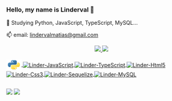 ### Hello, my name is Linderval 👋

🌱 Studying Python, JavaScript, TypeScript, MySQL...

📫 email: lindervalmatias@gmail.com

<div align="center">
  <a href="https://github.com/Linderval-Moura">
  <img height="180em" src="https://github-readme-stats.vercel.app/api?username=Linderval-Moura&show_icons=true&theme=dark&include_all_commits=true&count_private=false"/>
  <img height="180em" src="https://github-readme-stats.vercel.app/api/top-langs/?username=Linderval-Moura&layout=compact&langs_count=7&theme=dark"/>
</div>
  <div style="display: inline_block"><br>
  <img align="center" alt="Linder-Python" height="30" width="40" src="https://raw.githubusercontent.com/devicons/devicon/master/icons/python/python-original.svg">
  <img align="center" alt="Linder-JavaScript" height="31" width="40" src="https://cdn.jsdelivr.net/gh/devicons/devicon/icons/javascript/javascript-original.svg">
  <img align="center" alt="Linder-TypeScript" height="32" width="40" src="https://cdn.jsdelivr.net/gh/devicons/devicon/icons/typescript/typescript-original.svg">
  <img align="center" alt="Linder-Html5" height="33" width="40" src="https://cdn.jsdelivr.net/gh/devicons/devicon/icons/html5/html5-original-wordmark.svg">
  <img align="center" alt="Linder-Css3" height="33" width="40" src="https://cdn.jsdelivr.net/gh/devicons/devicon/icons/css3/css3-original-wordmark.svg">
  <img align="center" alt="Linder-Sequelize" height="33" width="40" src="https://cdn.jsdelivr.net/gh/devicons/devicon/icons/sequelize/sequelize-original.svg">
  <img align="center" alt="Linder-MySQL" height="33" width="40" src="https://cdn.jsdelivr.net/gh/devicons/devicon/icons/mysql/mysql-original.svg">
</div>
   
  ##
</div>
   <a href = "mailto:lindervalmatias@gmail.com"><img src="https://img.shields.io/badge/-Gmail-%23333?style=for-the-badge&logo=gmail&logoColor=white" target="_blank"></a>
   <a href="https://www.linkedin.com/in/linderval-matias/" target="_blank"><img src="https://img.shields.io/badge/-LinkedIn-%230077B5?style=for-the-badge&logo=linkedin&logoColor=white" target="_blank"></a> 

</div>
